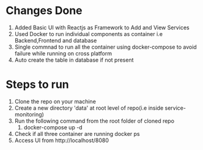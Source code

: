 # Changes Done 
1. Added Basic UI with Reactjs as Framework to Add and View Services
2. Used Docker to run individual components as container i.e Backend,Frontend and database
3. Single commnad to run all the container using docker-compose to avoid failure while running on cross platform
4. Auto create the table in database if not present

# Steps to run
1. Clone the repo on your machine
2. Create a new directory 'data' at root level of repo(i.e inside service-monitoring)
3. Run the following command from the root folder of cloned repo
    1. docker-compose up -d
4. Check if all three container are running
    docker ps
5. Access UI from http://localhost/8080